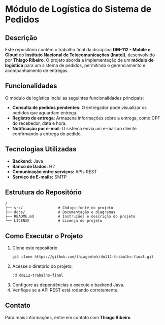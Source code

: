 # Módulo de Logística do Sistema de Pedidos

## Descrição
Este repositório contém o trabalho final da disciplina **DM-112 - Mobile e Cloud** do **Instituto Nacional de Telecomunicações (Inatel)**, desenvolvido por **Thiago Ribeiro**. O projeto aborda a implementação de um **módulo de logística** para um sistema de pedidos, permitindo o gerenciamento e acompanhamento de entregas.

## Funcionalidades
O módulo de logística inclui as seguintes funcionalidades principais:
- **Consulta de pedidos pendentes**: O entregador pode visualizar os pedidos que aguardam entrega.
- **Registro de entrega**: Armazena informações sobre a entrega, como CPF do recebedor, data e hora.
- **Notificação por e-mail**: O sistema envia um e-mail ao cliente confirmando a entrega do pedido.

## Tecnologias Utilizadas
- **Backend:** Java
- **Banco de Dados:** H2
- **Comunicação entre serviços:** APIs REST
- **Serviço de E-mails:** SMTP

## Estrutura do Repositório
```
/
├── src/                # Código-fonte do projeto
├── docs/               # Documentação e diagramas
├── README.md           # Instruções e descrição do projeto
└── LICENSE             # Licença do projeto
```

## Como Executar o Projeto
1. Clone este repositório:
   ```sh
   git clone https://github.com/thiagomtek/dm112-trabalho-final.git
   ```
2. Acesse o diretório do projeto:
   ```sh
   cd dm112-trabalho-final
   ```
3. Configure as dependências e execute o backend Java.
4. Verifique se a API REST está rodando corretamente.

## Contato
Para mais informações, entre em contato com **Thiago Ribeiro**.

